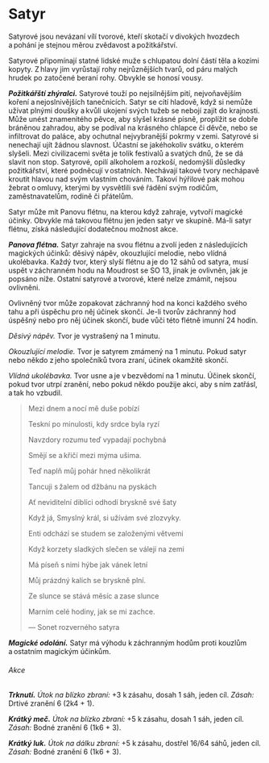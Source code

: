 # Satyr
  
Satyrové jsou nevázaní vílí tvorové, kteří skotačí v divokých hvozdech a pohání je stejnou měrou zvědavost a požitkářství.
  
Satyrové připomínají statné lidské muže s chlupatou dolní částí těla a kozími kopyty. Z hlavy jim vyrůstají rohy nejrůznějších tvarů, od páru malých hrudek po zatočené beraní rohy. Obvykle se honosí vousy.
  
***Požitkářští zhýralci.*** Satyrové touží po nejsilnějším pití, nejvoňavějším koření a nejoslnivějších tanečnicích. Satyr se cítí hladově, když si nemůže užívat plnými doušky a kvůli ukojení svých tužeb se nebojí zajít do krajnosti. Může unést znamenitého pěvce, aby slyšel krásné písně, proplížit se dobře bráněnou zahradou, aby se podíval na krásného chlapce či děvče, nebo se infiltrovat do paláce, aby ochutnal nejvybranější pokrmy v zemi. Satyrové si nenechají ujít žádnou slavnost. Účastní se jakéhokoliv svátku, o kterém slyšeli. Mezi civilizacemi světa je tolik festivalů a svatých dnů, že se dá slavit non stop. Satyrové, opilí alkoholem a rozkoší, nedomýšlí důsledky požitkářství, které podněcují v ostatních. Nechávají takové tvory nechápavě kroutit hlavou nad svým vlastním chováním. Takoví hýřilové pak mohou žebrat o omluvy, kterými by vysvětlili své řádění svým rodičům, zaměstnavatelům, rodině či přátelům.
   
<Card header="Varianta: Satyrova flétna">
  
Satyr může mít Panovu flétnu, na kterou když zahraje, vytvoří magické účinky. Obvykle má takovou flétnu jen jeden satyr ve skupině. Má-li satyr flétnu, získá následující dodatečnou možnost akce.
  
***Panova flétna.*** Satyr zahraje na svou flétnu a zvolí jeden z následujících magických účinků: děsivý nápěv, okouzlující melodie, nebo vlídná ukolébavka. Každý tvor, který slyší flétnu a je do 12 sáhů od satyra, musí uspět v záchranném hodu na Moudrost se SO 13, jinak je ovlivněn, jak je popsáno níže. Ostatní satyrové a tvorové, které nelze zmámit, nejsou ovlivněni.
  
Ovlivněný tvor může zopakovat záchranný hod na konci každého svého tahu a při úspěchu pro něj účinek skončí. Je-li tvorův záchranný hod úspěšný nebo pro něj účinek skončí, bude vůči této flétně imunní 24 hodin.
  
*Děsivý nápěv.* Tvor je vystrašený na 1 minutu.
  
*Okouzlující melodie.* Tvor je satyrem zmámený na 1 minutu. Pokud satyr nebo někdo z jeho společníků tvora zraní, účinek okamžitě skončí.
  
*Vlídná ukolébavka.* Tvor usne a je v bezvědomí na 1 minutu. Účinek skončí, pokud tvor utrpí zranění, nebo pokud někdo použije akci, aby s ním zatřásl, a tak ho vzbudil.
 
</Card>

> Mezi dnem a nocí mě duše pobízí
>  
> Teskní po minulosti, kdy srdce byla ryzí
>  
> Navzdory rozumu teď vypadají pochybná
>  
> Smějí se a křičí mezi mýma ušima.
>  
> Teď naplň můj pohár hned několikrát
>  
> Tancuji s žalem od džbánu na pyskách
>  
> Ať neviditelní diblíci odhodí bryskně své šaty
>  
> Když já, Smyslný král, si užívám své zlozvyky.
>  
> Enti odchází se studem se založenými větvemi
>  
> Když korzety sladkých slečen se válejí na zemi
>  
> Má píseň s nimi hýbe jak vánek letní
>  
> Můj prázdný kalich se bryskně plní.
>  
> Ze slunce se stává měsíc a zase slunce
>  
> Marním celé hodiny, jak se mi zachce.
>  
> — Sonet rozverného satyra  

<Monster 
    title="Satyr"
    subtitle="Střední víla, neutrální"
    armor-class="14 (kožená zbroj)"
    hit-points="31 (7k8)"
    speed="8 sáhů"
    str="12 (+1)"
    dex="16 (+3)"
    con="11 (+0)"
    int="12 (+1)"
    wis="10 (+0)"
    cha="14 (+2)"
    saving-throws=""
    skills="Nenápadnost +5, Umění +6, Vnímání +2"
    damage-vulnerabilities=""
    damage-resistances=""
    damage-immunities=""
    condition-immunities=""
    senses="pasivní Vnímání 12"
    languages="elfština, obecná řeč, sylvánština"
    challenge="1/2 (100 ZK)"
    >

***Magické odolání.*** Satyr má výhodu k záchranným hodům proti kouzlům a ostatním magickým účinkům.
  
###### Akce
  
***Trknutí.*** *Útok na blízko zbraní:* +3 k zásahu, dosah 1 sáh, jeden cíl. *Zásah:* Drtivé zranění 6 (2k4 + 1).
  
***Krátký meč.*** *Útok na blízko zbraní:* +5 k zásahu, dosah 1 sáh, jeden cíl. *Zásah:* Bodné zranění 6 (1k6 + 3).
  
***Krátký luk.*** *Útok na dálku zbraní:* +5 k zásahu, dostřel 16/64 sáhů, jeden cíl. *Zásah:* Bodné zranění 6 (1k6 + 3).

</Monster>

